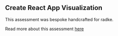 ## Create React App Visualization

This assessment was bespoke handcrafted for radke.

Read more about this assessment [here](https://react.eogresources.com)
